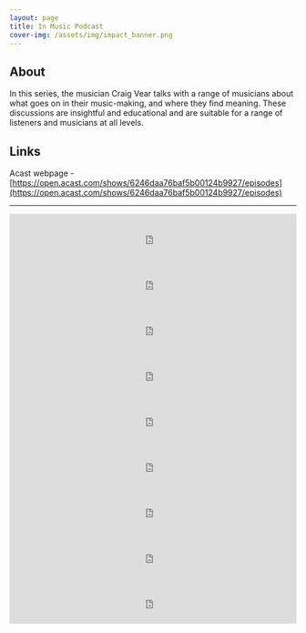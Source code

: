 ```yaml
---
layout: page
title: In Music Podcast
cover-img: /assets/img/impact_banner.png
---
```


## About

In this series, the musician Craig Vear talks with a range of musicians about what goes on in their music-making, and where they find meaning. These discussions are insightful and educational and are suitable for a range of listeners and musicians at all levels.

## Links

Acast webpage - [https://open.acast.com/shows/6246daa76baf5b00124b9927/episodes](https://open.acast.com/shows/6246daa76baf5b00124b9927/episodes)

-----------

<iframe src="https://embed.acast.com/6246daa76baf5b00124b9927/64f9966ab28e160011245f55?theme=light" frameBorder="0" width="100%" height="80px"></iframe>

<iframe src="https://embed.acast.com/6246daa76baf5b00124b9927/6246e9b4b68b3c0012ad2ebe?theme=light" frameBorder="0" width="100%" height="80px"></iframe>

<iframe src="https://embed.acast.com/6246daa76baf5b00124b9927/626bb21a162abf00141a2b60?theme=light" frameBorder="0" width="100%" height="80px"></iframe>

<iframe src="https://embed.acast.com/6246daa76baf5b00124b9927/6271961c979ede001285133a?theme=light" frameBorder="0" width="100%" height="80px"></iframe>

<iframe src="https://embed.acast.com/6246daa76baf5b00124b9927/628f8308351b980013e61290?theme=light" frameBorder="0" width="100%" height="80px"></iframe>

<iframe src="https://embed.acast.com/6246daa76baf5b00124b9927/628f7a2f351b980013e5e77f?theme=light" frameBorder="0" width="100%" height="80px"></iframe>

<iframe src="https://embed.acast.com/6246daa76baf5b00124b9927/63dce93350f7d300105c5dff?theme=light" frameBorder="0" width="100%" height="80px"></iframe>

<iframe src="https://embed.acast.com/6246daa76baf5b00124b9927/63ff5c9b2dee3600117aa23c?theme=light" frameBorder="0" width="100%" height="80px"></iframe>

<iframe src="https://embed.acast.com/6246daa76baf5b00124b9927/642c5e65c6ef3c0011094a57?theme=light" frameBorder="0" width="100%" height="80px"></iframe>
